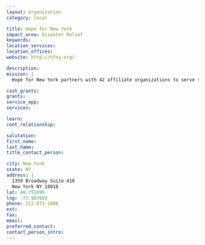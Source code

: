 ```yaml
---
layout: organization
category: local

title: Hope for New York
impact_area: Disaster Relief
keywords: 
location_services: 
location_offices: 
website: http://hfny.org/

description: 
mission: |
  Hope for New York partners with 42 affiliate organizations to serve the poor and marginalized of New York.

cash_grants: 
grants: 
service_opp: 
services: 

learn: 
cont_relationship: 

salutation: 
first_name: 
last_name: 
title_contact_person: 

city: New York
state: NY
address: |
  1359 Broadway Suite 410   
  New York NY 10018
lat: 40.751695
lng: -73.987603
phone: 212-871-1808
ext: 
fax: 
email: 
preferred_contact: 
contact_person_intro: 
---
```

